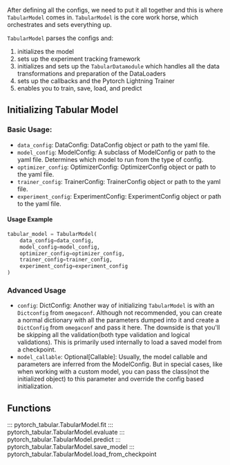 After defining all the configs, we need to put it all together and this is where `TabularModel` comes in. `TabularModel` is the core work horse, which orchestrates and sets everything up.

`TabularModel` parses the configs and:

1. initializes the model
2. sets up the experiment tracking framework
3. initializes and sets up the `TabularDatamodule` which handles all the data transformations and preparation of the DataLoaders
4. sets up the callbacks and the Pytorch Lightning Trainer
5. enables you to train, save, load, and predict

## Initializing Tabular Model

### Basic Usage:

-   `data_config`: DataConfig: DataConfig object or path to the yaml file.
-   `model_config`: ModelConfig: A subclass of ModelConfig or path to the yaml file. Determines which model to run from the type of config.
-   `optimizer_config`: OptimizerConfig: OptimizerConfig object or path to the yaml file.
-   `trainer_config`: TrainerConfig: TrainerConfig object or path to the yaml file.
-   `experiment_config`: ExperimentConfig: ExperimentConfig object or path to the yaml file.

#### Usage Example

```python
tabular_model = TabularModel(
    data_config=data_config,
    model_config=model_config,
    optimizer_config=optimizer_config,
    trainer_config=trainer_config,
    experiment_config=experiment_config
)
```

### Advanced Usage

-   `config`: DictConfig: Another way of initializing `TabularModel` is with an `Dictconfig` from `omegaconf`. Although not recommended, you can create a normal dictionary with all the parameters dumped into it and create a `DictConfig` from `omegaconf` and pass it here. The downside is that you'll be skipping all the validation(both type validation and logical validations). This is primarily used internally to load a saved model from a checkpoint.
-   `model_callable`: Optional[Callable]:  Usually, the model callable and parameters are inferred from the ModelConfig. But in special cases, like when working with a custom model, you can pass the class(not the initialized object) to this parameter and override the config based initialization.

## Functions



::: pytorch_tabular.TabularModel.fit
::: pytorch_tabular.TabularModel.evaluate
::: pytorch_tabular.TabularModel.predict
::: pytorch_tabular.TabularModel.save_model
::: pytorch_tabular.TabularModel.load_from_checkpoint